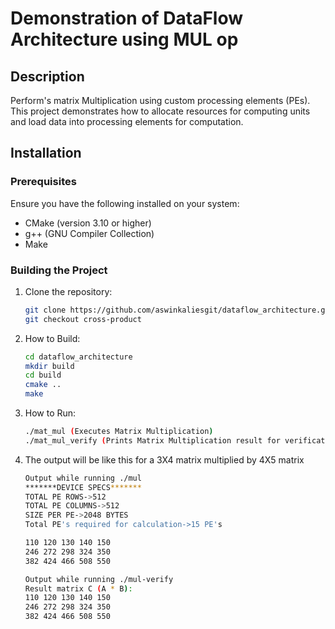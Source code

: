 # Demonstration of DataFlow Architecture using MUL op

## Description

Perform's matrix Multiplication using custom processing elements (PEs). This project demonstrates how to allocate resources for computing units and load data into processing elements for computation.

## Installation

### Prerequisites

Ensure you have the following installed on your system:
- CMake (version 3.10 or higher)
- g++ (GNU Compiler Collection)
- Make

### Building the Project

1. Clone the repository:
   ```bash
   git clone https://github.com/aswinkaliesgit/dataflow_architecture.git
   git checkout cross-product
2. How to Build:
   ```bash
   cd dataflow_architecture
   mkdir build
   cd build
   cmake ..
   make
3. How to Run:
   ```bash
   ./mat_mul (Executes Matrix Multiplication)
   ./mat_mul_verify (Prints Matrix Multiplication result for verification)
4. The output will be like this for a 3X4 matrix multiplied by 4X5 matrix
   ```bash
   Output while running ./mul
   *******DEVICE SPECS*******
   TOTAL PE ROWS->512
   TOTAL PE COLUMNS->512
   SIZE PER PE->2048 BYTES
   Total PE's required for calculation->15 PE's

   110 120 130 140 150 
   246 272 298 324 350 
   382 424 466 508 550 

   Output while running ./mul-verify
   Result matrix C (A * B):
   110 120 130 140 150 
   246 272 298 324 350 
   382 424 466 508 550 
